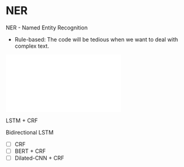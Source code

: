 # NER
NER - Named Entity Recognition
- Rule-based: The code will be tedious when we want to deal with complex text.

![]([./Named_Entity_Recognition/data_preprocess/README.md](https://github.com/OnnsennTamago/NLP/blob/main/Named%20Entity%20Recognition/data_preprocess/README.md)https://github.com/OnnsennTamago/NLP/blob/main/Named%20Entity%20Recognition/data_preprocess/README.md)




LSTM + CRF

Bidirectional LSTM   

- [ ] CRF
- [ ] BERT + CRF
- [ ] Dilated-CNN + CRF 
